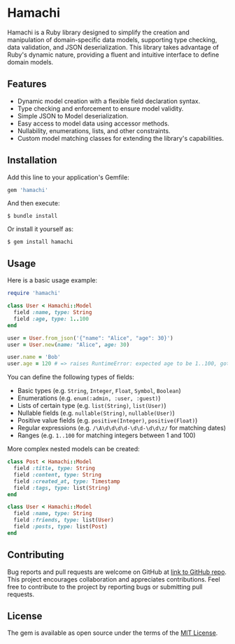 # Hamachi

Hamachi is a Ruby library designed to simplify the creation and manipulation of domain-specific data models, supporting type checking, data validation, and JSON deserialization. This library takes advantage of Ruby's dynamic nature, providing a fluent and intuitive interface to define domain models.

## Features

- Dynamic model creation with a flexible field declaration syntax.
- Type checking and enforcement to ensure model validity.
- Simple JSON to Model deserialization.
- Easy access to model data using accessor methods.
- Nullability, enumerations, lists, and other constraints.
- Custom model matching classes for extending the library's capabilities.

## Installation

Add this line to your application's Gemfile:

```ruby
gem 'hamachi'
```

And then execute:

    $ bundle install

Or install it yourself as:

    $ gem install hamachi

## Usage

Here is a basic usage example:

```ruby
require 'hamachi'

class User < Hamachi::Model
  field :name, type: String
  field :age, type: 1..100
end

user = User.from_json('{"name": "Alice", "age": 30}')
user = User.new(name: "Alice", age: 30)

user.name = 'Bob'
user.age = 120 # => raises RuntimeError: expected age to be 1..100, got 120
```

You can define the following types of fields:

- Basic types (e.g. `String`, `Integer`, `Float`, `Symbol`, `Boolean`)
- Enumerations (e.g. `enum(:admin, :user, :guest)`)
- Lists of certain type (e.g. `list(String)`, `list(User)`)
- Nullable fields (e.g. `nullable(String)`, `nullable(User)`)
- Positive value fields (e.g. `positive(Integer)`, `positive(Float)`)
- Regular expressions (e.g. `/\A\d\d\d\d-\d\d-\d\d\z/` for matching dates)
- Ranges (e.g. `1..100` for matching integers between 1 and 100)

More complex nested models can be created:

```ruby
class Post < Hamachi::Model
  field :title, type: String
  field :content, type: String
  field :created_at, type: Timestamp
  field :tags, type: list(String)
end

class User < Hamachi::Model
  field :name, type: String
  field :friends, type: list(User)
  field :posts, type: list(Post)
end
```

## Contributing

Bug reports and pull requests are welcome on GitHub at [link to GitHub repo](https://github.com/yourusername/your-repo).  This project encourages collaboration and appreciates contributions. Feel free to contribute to the project by reporting bugs or submitting pull requests.

## License

The gem is available as open source under the terms of the [MIT License](https://opensource.org/licenses/MIT).

